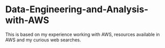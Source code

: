 # Data-Engineering-and-Analysis-with-AWS
This is based on my experience working with AWS, resources available in AWS and my curious web searches.
